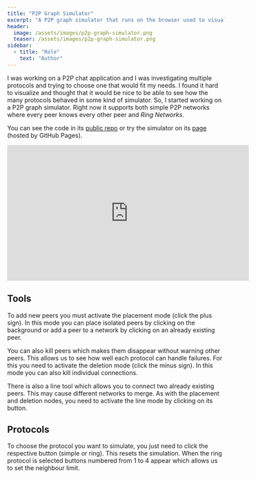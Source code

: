 ```yaml
---
title: "P2P Graph Simulator"
excerpt: "A P2P graph simulator that runs on the browser used to visualize various protocols."
header:
  image: /assets/images/p2p-graph-simulator.png
  teaser: /assets/images/p2p-graph-simulator.png
sidebar:
  - title: "Role"
    text: "Author"
---
```


I was working on a P2P chat application and I was investigating multiple
protocols and trying to choose one that would fit my needs. I found it
hard to visualize and thought that it would be nice to be able to see how the
many protocols behaved in some kind of simulator. So, I started working on a
P2P graph simulator. Right now it supports both simple P2P networks where every
peer knows every other peer and _Ring Networks_.

You can see the code in its
[public repo](https://github.com/RiscadoA/p2p-graph-simulator) or try the
simulator on its [page](https://riscadoa.github.io/p2p-graph-simulator/)
(hosted by GitHub Pages).

<iframe width="560" height="315" src="https://www.youtube.com/embed/_n00B8bed4Y"
title="YouTube video player" frameborder="0" allow="accelerometer; autoplay;
clipboard-write; encrypted-media; gyroscope; picture-in-picture" allowfullscreen></iframe>

## Tools

To add new peers you must activate the placement mode (click the plus sign).
In this mode you can place isolated peers by clicking on the background or
add a peer to a network by clicking on an already existing peer.

You can also kill peers which makes them disappear without warning other
peers. This allows us to see how well each protocol can handle failures.
For this you need to activate the deletion mode (click the minus sign).
In this mode you can also kill individual connections.

There is also a line tool which allows you to connect two already existing
peers. This may cause different networks to merge. As with the placement and
deletion nodes, you need to activate the line mode by clicking on its button.

## Protocols

To choose the protocol you want to simulate, you just need to click the
respective button (simple or ring). This resets the simulation. When the ring
protocol is selected buttons numbered from 1 to 4 appear which allows us to set
the neighbour limit.

